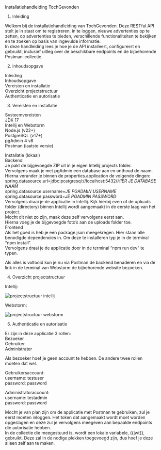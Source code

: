 Installatiehandleiding TochGevonden<br/>

1. Inleiding<br/>

Welkom bij de installatiehandleiding van TochGevonden. Deze RESTful API stelt je in staat om te registreren, in te loggen, nieuwe advertenties op te zetten, op advertenties te bieden, verschillende functionaliteiten te bekijken en te zoeken op basis van ingevulde informatie.<br/>
In deze handleiding lees je hoe je de API installeert, configureert en gebruikt, inclusief uitleg over de beschikbare endpoints en de bijbehorende Postman-collectie.<br/>

2. Inhoudsopgave<br/>

Inleiding<br/>
Inhoudsopgave<br/>
Vereisten en installatie<br/>
Overzicht projectstructuur<br/>
Authenticatie en autorisatie<br/>

3. Vereisten en installatie<br/>

Systeemvereisten<br/>
JDK 17<br/>
Intellij en Webstorm<br/>
Node.js (v22+)<br/>
PostgreSQL (v17+)<br/>
pgAdmin 4 v8<br/>
Postman (laatste versie)<br/>

Installatie (lokaal)<br/>
Backend<br/>
Je pakt de bijgevoegde ZIP uit in je eigen Intellij projects folder.<br/>
Vervolgens maak je met pgAdmin een database aan en onthoud de naam.<br/>
Hierna verander je binnen de properties.application de volgende dingen:<br/>
spring.datasource.url=jdbc:postgresql://localhost:5432/*HIER JE DATABASE NAAM*<br/>
spring.datasource.username=*JE PGADMIN USERNAME*<br/>
spring.datasource.password=*JE PGADMIN PASSWORD*<br/>
Vervolgens draai je de applicatie in Intellij. Kijk hierbij even of de uploads folder (directory) binnen Intellij wordt aangemaakt in de eerste laag van het project.<br/>
Mocht dit niet zo zijn, maak deze zelf vervolgens eerst aan.<br/>
Hierna voeg je de bijgevoegde foto’s aan de uploads folder toe.<br/>
Frontend<br/>
Als het goed is heb je een package.json meegekregen. Hier staan alle benodigde dependencies in. Om deze te installeren typ je in de terminal “npm install”.<br/>
Vervolgens draai je de applicatie door in de terminal “npm run dev” te typen.<br/>

Als alles is voltooid kun je nu via Postman de backend benaderen en via de link in de terminal van Webstorm de bijbehorende website bezoeken.<br/>

4. Overzicht projectstructuur<br/>
   
Intellij:<br/>

![projectstructuur intellij](https://github.com/user-attachments/assets/51625aa7-69fb-48eb-b516-90967c722760)<br/>



Webstorm:<br/>

![projectstructuur webstorm](https://github.com/user-attachments/assets/22b695ee-2e1e-407f-97f6-713fd44f365d)<br/>



5. Authenticatie en autorisatie<br/>

Er zijn in deze applicatie 3 rollen:<br/>
Bezoeker<br/>
Gebruiker<br/>
Administrator<br/>

Als bezoeker hoef je geen account te hebben. De andere twee rollen moeten dat wel. <br/>

Gebruikersaccount:<br/>
username: testuser<br/>
password: password<br/>

Administratoraccount:<br/>
username: testadmin<br/>
password: password<br/>


Mocht je van plan zijn om de applicatie met Postman te gebruiken, zul je eerst moeten inloggen. Het token dat aangemaakt wordt moet worden opgeslagen en deze zul je vervolgens meegeven aan bepaalde endpoints die autorisatie hebben.<br/>
In de collectie die meegestuurd is, wordt een lokale variabele, {{jwt}}, gebruikt. Deze zal in de nodige plekken toegevoegd zijn, dus hoef je deze alleen zelf aan te maken.<br/>
